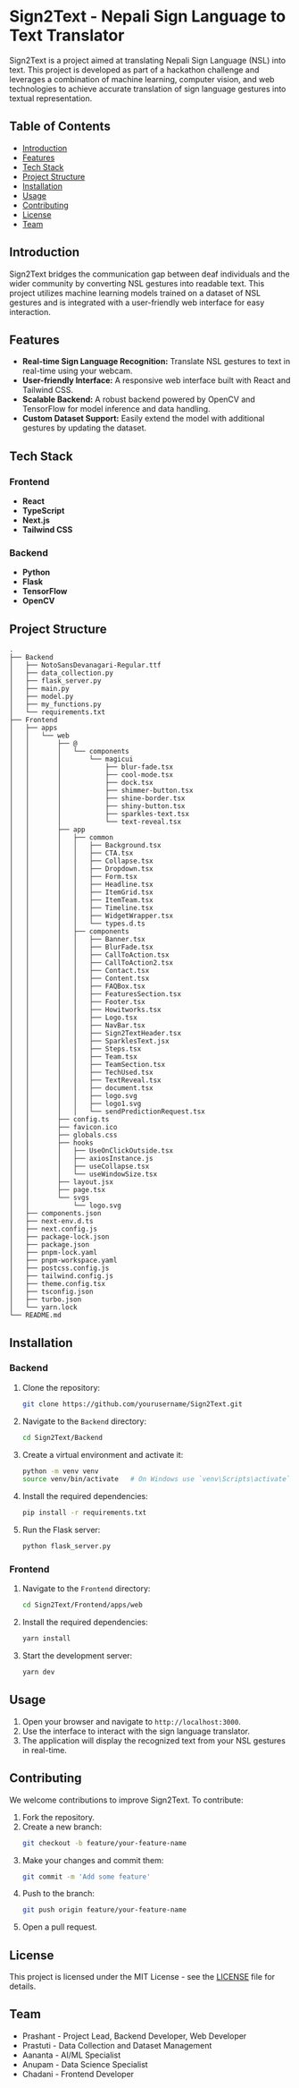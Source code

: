 # Sign2Text - Nepali Sign Language to Text Translator

Sign2Text is a project aimed at translating Nepali Sign Language (NSL) into text. This project is developed as part of a hackathon challenge and leverages a combination of machine learning, computer vision, and web technologies to achieve accurate translation of sign language gestures into textual representation.

## Table of Contents

- [Introduction](#introduction)
- [Features](#features)
- [Tech Stack](#tech-stack)
- [Project Structure](#project-structure)
- [Installation](#installation)
- [Usage](#usage)
- [Contributing](#contributing)
- [License](#license)
- [Team](#team)

## Introduction

Sign2Text bridges the communication gap between deaf individuals and the wider community by converting NSL gestures into readable text. This project utilizes machine learning models trained on a dataset of NSL gestures and is integrated with a user-friendly web interface for easy interaction.

## Features

- **Real-time Sign Language Recognition:** Translate NSL gestures to text in real-time using your webcam.
- **User-friendly Interface:** A responsive web interface built with React and Tailwind CSS.
- **Scalable Backend:** A robust backend powered by OpenCV and TensorFlow for model inference and data handling.
- **Custom Dataset Support:** Easily extend the model with additional gestures by updating the dataset.

## Tech Stack

### Frontend

- **React**
- **TypeScript**
- **Next.js**
- **Tailwind CSS**

### Backend

- **Python**
- **Flask**
- **TensorFlow**
- **OpenCV**

## Project Structure

```
.
├── Backend
│   ├── NotoSansDevanagari-Regular.ttf
│   ├── data_collection.py
│   ├── flask_server.py
│   ├── main.py
│   ├── model.py
│   ├── my_functions.py
│   └── requirements.txt
├── Frontend
│   ├── apps
│   │   └── web
│   │       ├── @
│   │       │   └── components
│   │       │       └── magicui
│   │       │           ├── blur-fade.tsx
│   │       │           ├── cool-mode.tsx
│   │       │           ├── dock.tsx
│   │       │           ├── shimmer-button.tsx
│   │       │           ├── shine-border.tsx
│   │       │           ├── shiny-button.tsx
│   │       │           ├── sparkles-text.tsx
│   │       │           └── text-reveal.tsx
│   │       ├── app
│   │       │   ├── common
│   │       │   │   ├── Background.tsx
│   │       │   │   ├── CTA.tsx
│   │       │   │   ├── Collapse.tsx
│   │       │   │   ├── Dropdown.tsx
│   │       │   │   ├── Form.tsx
│   │       │   │   ├── Headline.tsx
│   │       │   │   ├── ItemGrid.tsx
│   │       │   │   ├── ItemTeam.tsx
│   │       │   │   ├── Timeline.tsx
│   │       │   │   ├── WidgetWrapper.tsx
│   │       │   │   └── types.d.ts
│   │       │   ├── components
│   │       │   │   ├── Banner.tsx
│   │       │   │   ├── BlurFade.tsx
│   │       │   │   ├── CallToAction.tsx
│   │       │   │   ├── CallToAction2.tsx
│   │       │   │   ├── Contact.tsx
│   │       │   │   ├── Content.tsx
│   │       │   │   ├── FAQBox.tsx
│   │       │   │   ├── FeaturesSection.tsx
│   │       │   │   ├── Footer.tsx
│   │       │   │   ├── Howitworks.tsx
│   │       │   │   ├── Logo.tsx
│   │       │   │   ├── NavBar.tsx
│   │       │   │   ├── Sign2TextHeader.tsx
│   │       │   │   ├── SparklesText.jsx
│   │       │   │   ├── Steps.tsx
│   │       │   │   ├── Team.tsx
│   │       │   │   ├── TeamSection.tsx
│   │       │   │   ├── TechUsed.tsx
│   │       │   │   ├── TextReveal.tsx
│   │       │   │   ├── document.tsx
│   │       │   │   ├── logo.svg
│   │       │   │   ├── logo1.svg
│   │       │   │   └── sendPredictionRequest.tsx
│   │       ├── config.ts
│   │       ├── favicon.ico
│   │       ├── globals.css
│   │       ├── hooks
│   │       │   ├── UseOnClickOutside.tsx
│   │       │   ├── axiosInstance.js
│   │       │   ├── useCollapse.tsx
│   │       │   └── useWindowSize.tsx
│   │       ├── layout.jsx
│   │       ├── page.tsx
│   │       └── svgs
│   │           └── logo.svg
│   ├── components.json
│   ├── next-env.d.ts
│   ├── next.config.js
│   ├── package-lock.json
│   ├── package.json
│   ├── pnpm-lock.yaml
│   ├── pnpm-workspace.yaml
│   ├── postcss.config.js
│   ├── tailwind.config.js
│   ├── theme.config.tsx
│   ├── tsconfig.json
│   ├── turbo.json
│   └── yarn.lock
└── README.md
```

## Installation

### Backend

1. Clone the repository:
   ```sh
   git clone https://github.com/yourusername/Sign2Text.git
   ```
2. Navigate to the `Backend` directory:
   ```sh
   cd Sign2Text/Backend
   ```
3. Create a virtual environment and activate it:
   ```sh
   python -m venv venv
   source venv/bin/activate   # On Windows use `venv\Scripts\activate`
   ```
4. Install the required dependencies:
   ```sh
   pip install -r requirements.txt
   ```
5. Run the Flask server:
   ```sh
   python flask_server.py
   ```

### Frontend

1. Navigate to the `Frontend` directory:
   ```sh
   cd Sign2Text/Frontend/apps/web
   ```
2. Install the required dependencies:
   ```sh
   yarn install
   ```
3. Start the development server:
   ```sh
   yarn dev
   ```

## Usage

1. Open your browser and navigate to `http://localhost:3000`.
2. Use the interface to interact with the sign language translator.
3. The application will display the recognized text from your NSL gestures in real-time.

## Contributing

We welcome contributions to improve Sign2Text. To contribute:

1. Fork the repository.
2. Create a new branch:
   ```sh
   git checkout -b feature/your-feature-name
   ```
3. Make your changes and commit them:
   ```sh
   git commit -m 'Add some feature'
   ```
4. Push to the branch:
   ```sh
   git push origin feature/your-feature-name
   ```
5. Open a pull request.

## License

This project is licensed under the MIT License - see the [LICENSE](LICENSE) file for details.

## Team

- Prashant - Project Lead, Backend Developer, Web Developer
- Prastuti - Data Collection and Dataset Management
- Aananta - AI/ML Specialist
- Anupam - Data Science Specialist
- Chadani - Frontend Developer
